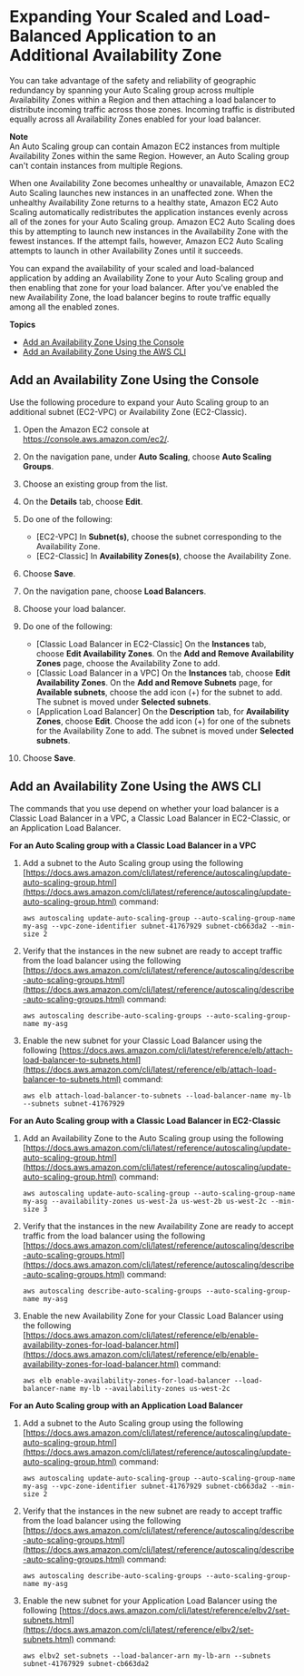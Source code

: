 # Expanding Your Scaled and Load\-Balanced Application to an Additional Availability Zone<a name="as-add-availability-zone"></a>

You can take advantage of the safety and reliability of geographic redundancy by spanning your Auto Scaling group across multiple Availability Zones within a Region and then attaching a load balancer to distribute incoming traffic across those zones\. Incoming traffic is distributed equally across all Availability Zones enabled for your load balancer\.

**Note**  
An Auto Scaling group can contain Amazon EC2 instances from multiple Availability Zones within the same Region\. However, an Auto Scaling group can't contain instances from multiple Regions\.

When one Availability Zone becomes unhealthy or unavailable, Amazon EC2 Auto Scaling launches new instances in an unaffected zone\. When the unhealthy Availability Zone returns to a healthy state, Amazon EC2 Auto Scaling automatically redistributes the application instances evenly across all of the zones for your Auto Scaling group\. Amazon EC2 Auto Scaling does this by attempting to launch new instances in the Availability Zone with the fewest instances\. If the attempt fails, however, Amazon EC2 Auto Scaling attempts to launch in other Availability Zones until it succeeds\.

You can expand the availability of your scaled and load\-balanced application by adding an Availability Zone to your Auto Scaling group and then enabling that zone for your load balancer\. After you've enabled the new Availability Zone, the load balancer begins to route traffic equally among all the enabled zones\. 

**Topics**
+ [Add an Availability Zone Using the Console](#as-add-az-console)
+ [Add an Availability Zone Using the AWS CLI](#as-add-az-aws-cli)

## Add an Availability Zone Using the Console<a name="as-add-az-console"></a>

Use the following procedure to expand your Auto Scaling group to an additional subnet \(EC2\-VPC\) or Availability Zone \(EC2\-Classic\)\.

1. Open the Amazon EC2 console at [https://console\.aws\.amazon\.com/ec2/](https://console.aws.amazon.com/ec2/)\.

1. On the navigation pane, under **Auto Scaling**, choose **Auto Scaling Groups**\.

1. Choose an existing group from the list\.

1. On the **Details** tab, choose **Edit**\.

1. Do one of the following:
   + \[EC2\-VPC\] In **Subnet\(s\)**, choose the subnet corresponding to the Availability Zone\.
   + \[EC2\-Classic\] In **Availability Zones\(s\)**, choose the Availability Zone\.

1. Choose **Save**\.

1. On the navigation pane, choose **Load Balancers**\.

1. Choose your load balancer\.

1. Do one of the following:
   + \[Classic Load Balancer in EC2\-Classic\] On the **Instances** tab, choose **Edit Availability Zones**\. On the **Add and Remove Availability Zones** page, choose the Availability Zone to add\.
   + \[Classic Load Balancer in a VPC\] On the **Instances** tab, choose **Edit Availability Zones**\. On the **Add and Remove Subnets** page, for **Available subnets**, choose the add icon \(\+\) for the subnet to add\. The subnet is moved under **Selected subnets**\.
   + \[Application Load Balancer\] On the **Description** tab, for **Availability Zones**, choose **Edit**\. Choose the add icon \(\+\) for one of the subnets for the Availability Zone to add\. The subnet is moved under **Selected subnets**\.

1. Choose **Save**\.

## Add an Availability Zone Using the AWS CLI<a name="as-add-az-aws-cli"></a>

The commands that you use depend on whether your load balancer is a Classic Load Balancer in a VPC, a Classic Load Balancer in EC2\-Classic, or an Application Load Balancer\.

**For an Auto Scaling group with a Classic Load Balancer in a VPC**

1. Add a subnet to the Auto Scaling group using the following [https://docs.aws.amazon.com/cli/latest/reference/autoscaling/update-auto-scaling-group.html](https://docs.aws.amazon.com/cli/latest/reference/autoscaling/update-auto-scaling-group.html) command:

   ```
   aws autoscaling update-auto-scaling-group --auto-scaling-group-name my-asg --vpc-zone-identifier subnet-41767929 subnet-cb663da2 --min-size 2
   ```

1. Verify that the instances in the new subnet are ready to accept traffic from the load balancer using the following [https://docs.aws.amazon.com/cli/latest/reference/autoscaling/describe-auto-scaling-groups.html](https://docs.aws.amazon.com/cli/latest/reference/autoscaling/describe-auto-scaling-groups.html) command:

   ```
   aws autoscaling describe-auto-scaling-groups --auto-scaling-group-name my-asg
   ```

1. Enable the new subnet for your Classic Load Balancer using the following [https://docs.aws.amazon.com/cli/latest/reference/elb/attach-load-balancer-to-subnets.html](https://docs.aws.amazon.com/cli/latest/reference/elb/attach-load-balancer-to-subnets.html) command:

   ```
   aws elb attach-load-balancer-to-subnets --load-balancer-name my-lb --subnets subnet-41767929
   ```

**For an Auto Scaling group with a Classic Load Balancer in EC2\-Classic**

1. Add an Availability Zone to the Auto Scaling group using the following [https://docs.aws.amazon.com/cli/latest/reference/autoscaling/update-auto-scaling-group.html](https://docs.aws.amazon.com/cli/latest/reference/autoscaling/update-auto-scaling-group.html) command:

   ```
   aws autoscaling update-auto-scaling-group --auto-scaling-group-name my-asg --availability-zones us-west-2a us-west-2b us-west-2c --min-size 3
   ```

1. Verify that the instances in the new Availability Zone are ready to accept traffic from the load balancer using the following [https://docs.aws.amazon.com/cli/latest/reference/autoscaling/describe-auto-scaling-groups.html](https://docs.aws.amazon.com/cli/latest/reference/autoscaling/describe-auto-scaling-groups.html) command:

   ```
   aws autoscaling describe-auto-scaling-groups --auto-scaling-group-name my-asg
   ```

1. Enable the new Availability Zone for your Classic Load Balancer using the following [https://docs.aws.amazon.com/cli/latest/reference/elb/enable-availability-zones-for-load-balancer.html](https://docs.aws.amazon.com/cli/latest/reference/elb/enable-availability-zones-for-load-balancer.html) command:

   ```
   aws elb enable-availability-zones-for-load-balancer --load-balancer-name my-lb --availability-zones us-west-2c
   ```

**For an Auto Scaling group with an Application Load Balancer**

1. Add a subnet to the Auto Scaling group using the following [https://docs.aws.amazon.com/cli/latest/reference/autoscaling/update-auto-scaling-group.html](https://docs.aws.amazon.com/cli/latest/reference/autoscaling/update-auto-scaling-group.html) command:

   ```
   aws autoscaling update-auto-scaling-group --auto-scaling-group-name my-asg --vpc-zone-identifier subnet-41767929 subnet-cb663da2 --min-size 2
   ```

1. Verify that the instances in the new subnet are ready to accept traffic from the load balancer using the following [https://docs.aws.amazon.com/cli/latest/reference/autoscaling/describe-auto-scaling-groups.html](https://docs.aws.amazon.com/cli/latest/reference/autoscaling/describe-auto-scaling-groups.html) command:

   ```
   aws autoscaling describe-auto-scaling-groups --auto-scaling-group-name my-asg
   ```

1. Enable the new subnet for your Application Load Balancer using the following [https://docs.aws.amazon.com/cli/latest/reference/elbv2/set-subnets.html](https://docs.aws.amazon.com/cli/latest/reference/elbv2/set-subnets.html) command:

   ```
   aws elbv2 set-subnets --load-balancer-arn my-lb-arn --subnets subnet-41767929 subnet-cb663da2
   ```